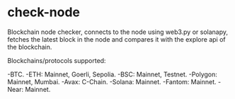 # check-node
Blockchain node checker, connects to the node using web3.py or solanapy, fetches the latest block in the node and compares it with the explore api of the blockchain.

Blockchains/protocols supported:

-BTC.
-ETH: Mainnet, Goerli, Sepolia.
-BSC: Mainnet, Testnet.
-Polygon: Mainnet, Mumbai.
-Avax: C-Chain.
-Solana: Mainnet.
-Fantom: Mainnet.
-Near: Mainnet.
